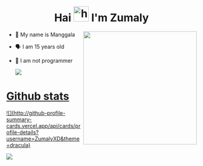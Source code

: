 <h1 align="center">Hai <img src="https://user-images.githubusercontent.com/1303154/88677602-1635ba80-d120-11ea-84d8-d263ba5fc3c0.gif" width="40px" alt="hi"> I'm Zumaly </h1>
<p align="center">
</p>
<img src="https://i.pinimg.com/originals/40/bc/bb/40bcbbcd2e1906ae5bef45a0a7132455.gif" width="300px" align="right">

- 👼 My name is Manggala
- 🗣️ I am 15 years old 
- 🔭 I am not programmer

  <a href="https://komarev.com/ghpvc/?username=ZumalyXD&color=blue&style=flat-square&label=Profile+Seen"><img src="https://komarev.com/ghpvc/?username=ZumalyXD&color=blue&style=flat-square&label=Profile+Seen" />

</p>


 # Github stats
<p>
  ![](http://github-profile-summary-cards.vercel.app/api/cards/profile-details?username=ZumalyXD&theme=dracula)
</p>
<p>

  ![](http://github-profile-summary-cards.vercel.app/api/cards/stats?username=ZumalyXD&theme=dracula)
</p>
